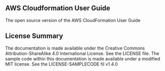 ## AWS Cloudformation User Guide
The open source version of the AWS CloudFormation User Guide

## License Summary

The documentation is made available under the Creative Commons Attribution-ShareAlike 4.0 International License. See the LICENSE file.
The sample code within this documentation is made available under a modified MIT license. See the LICENSE-SAMPLECODE fil
v1.4.0
